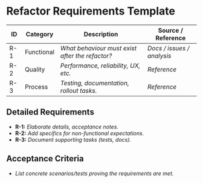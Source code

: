# Refactor Requirements Template

| ID | Category | Description | Source / Reference |
|----|----------|-------------|--------------------|
| R-1 | Functional | _What behaviour must exist after the refactor?_ | _Docs / issues / analysis_ |
| R-2 | Quality | _Performance, reliability, UX, etc._ | _Reference_ |
| R-3 | Process | _Testing, documentation, rollout tasks._ | _Reference_ |

## Detailed Requirements
- **R-1:** _Elaborate details, acceptance notes._
- **R-2:** _Add specifics for non-functional expectations._
- **R-3:** _Document supporting tasks (tests, docs)._

## Acceptance Criteria
- _List concrete scenarios/tests proving the requirements are met._
